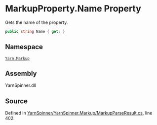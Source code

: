<!-- This file was generated by a tool. Do not edit this file by hand. -->

# MarkupProperty.Name Property

Gets the name of the property.


```csharp
public string Name { get; }
```



## Namespace
[`Yarn.Markup`](/api/csharp/yarn.markup/README.md)

## Assembly
YarnSpinner.dll

## Source
Defined in [YarnSpinner/YarnSpinner.Markup/MarkupParseResult.cs](https://github.com/YarnSpinnerTool/YarnSpinner//blob/develop/YarnSpinner/YarnSpinner.Markup/MarkupParseResult.cs#L402), line 402.
